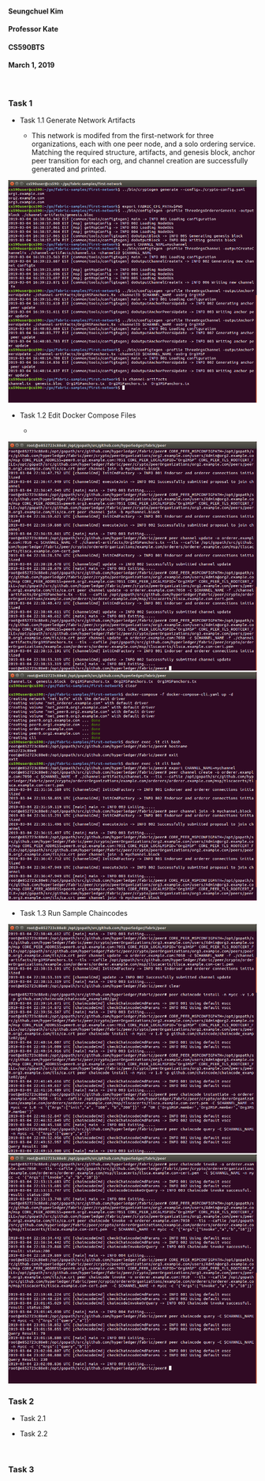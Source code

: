 #### Seungchuel Kim

#### Professor Kate

#### CS590BTS

#### March 1, 2019

<br />

### Task 1

- Task 1.1 Generate Network Artifacts

    - This network is modifed from the first-network for three organizations, each with one peer node, and a solo ordering service. Matching the required structure, artifacts, and genesis block, anchor peer transition for each org, and channel creation are successfully generated and printed.

<img src = "Images/task11.png">

- Task 1.2 Edit Docker Compose Files

    - 

<img src = "Images/task121.png">
<img src = "Images/task122.png">

- Task 1.3 Run Sample Chaincodes

<img src = "Images/task131.png">

<img src = "Images/task132.png">

<br />

### Task 2

- Task 2.1

- Task 2.2

<br />

### Task 3

